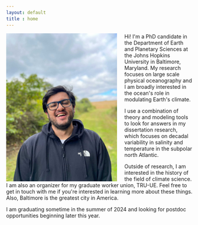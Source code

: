 ```yaml
---
layout: default
title : home
---
```


<!--Currently I have no static content here, only blog content pulled from the layout home.html-->

<img align="left" src="./figures/self_image.jpg" width="300px" alt="Self Image" style="margin-right: 20px;"/>
Hi! I'm a PhD candidate in the Department of Earth and Planetary Sciences at the Johns Hopkins University in Baltimore, Maryland. My research focuses on large scale physical oceanography and I am broadly interested in the ocean's role in modulating Earth's climate. 

I use a combination of theory and modeling tools to look for answers in my dissertation research, which focuses on decadal variability in salinity and temperature in the subpolar north Atlantic. 

Outside of research, I am interested in the history of the field of climate science. I am also an organizer for my graduate worker union, TRU-UE. Feel free to get in touch with me if you're interested in learning more about these things. Also, Baltimore is the greatest city in America.

I am graduating sometime in the summer of 2024 and looking for postdoc opportunities beginning later this year. 

<br clear="left"/>
